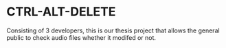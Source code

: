 # CTRL-ALT-DELETE
Consisting of 3 developers, this is our thesis project that allows the general public to check audio files whether it modifed or not.
